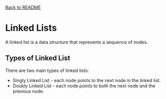 [Back to README](../../README.md)

Linked Lists
============
A linked list is a data structure that represents a sequence of nodes.

Types of Linked List
--------------------
There are two main types of linked lists:
* Singly Linked List - each node points to the next node in the linked list.
* Doubly Linked List - each node points to both the next node and the previous node.
